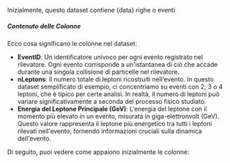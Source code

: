 Inizialmente, questo dataset contiene {data} righe o eventi

##### Contenuto delle Colonne
Ecco cosa significano le colonne nel dataset:
- **EventID**: Un identificatore univoco per ogni evento registrato nel rilevatore. Ogni evento corrisponde a un'istantanea di ciò che accade durante una singola collisione di particelle nel rilevatore.
- **nLeptons**: Il numero totale di leptoni ricostruiti nell'evento. In questo dataset semplificato di esempio, ci concentriamo su eventi con 2, 3 o 4 leptoni, che è tipico per certe analisi. In realtà, il numero di leptoni può variare significativamente a seconda del processo fisico studiato.
- **Energia del Leptone Principale (GeV)**: L'energia del leptone con il momento più elevato in un evento, misurata in giga-elettronvolt (GeV). Questo valore rappresenta il leptone più energetico tra tutti i leptoni rilevati nell'evento, fornendo informazioni cruciali sulla dinamica dell'evento.

Di seguito, puoi vedere come appaiono inizialmente le colonne: